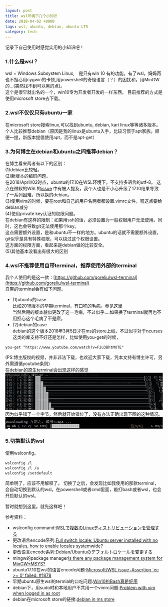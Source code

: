 ```yaml
---
layout: post
title: wsl环境下几个小知识
date: 2018-04-02 +0900
tags: wsl, ubuntu, debian, ubuntu LTS
category: tech
---
```


记录下自己使用时感觉实用的小知识吧！

### 1.什么是wsl？

wsl = Windows Subsystem Linux,　是只有win 10 有的功能。有了wsl，妈妈再也不担心用cygwin的卡顿,用powershell的奇怪语言（？）的困扰和，用MinGW的...(突然找不到可以黑的点)。
<br>这个是很早就出名的一个，win10专为开发者开发的一样东西。
目前推荐的方式是使用microsoft store去下载。

### 2.wsl不仅仅只有ubuntu一家

在microsoft store搜索linux,可以找到ubuntu, debian, kari linux等等诸多版本。个人比较推荐debian（原因是我的linux是ubuntu入手，比较习惯于apt家族。顺便一提，新版本提倡使用apt，而不是apt-get）

### 3.为何博主在debian和ubuntu之间推荐debian？

在博主看来两者有以下的区别：<br>
(1)debian比较轻。<br>
(2)新版本的编码问题。<br>
在2018/April/02时点，ubuntu的17.10在WSL环境下，不支持多语言的utf-8。
这点在微软的WSL的[issue](https://github.com/Microsoft/WSL/issues/1878)
中有被人提及，我个人也是不小心升级了17.10结果导致了一系列困难，所以换的debian。<br>
(3)使用vim的时候，要在root和自己的用户名两者都设置.vimrc文件，嗯这点要给debian减分<br>
(4)使用private key认证的权限问题。<br>
在debian有这样的限制：如果用ssh的话，必须设置为一般权限用户无法使用。同时，这也会导致git无法使用那个key。<br>
这点需要额外设置，是和ubuntu不一样的地方。ubuntu的话就不需要额外设置，git似乎是具有特殊权限，可以绕过这个权限设置。<br>
这方面的权限方面，看起来是debian做的比较安全。<br>
(5)其他基本没看出有很大的区别<br>

### 4.wsl不推荐使用自带terminal，推荐使用外部的terminal

我个人使用的是这一款：[https://github.com/goreliu/wsl-terminal](https://github.com/goreliu/wsl-terminal)
<br>
自带的terminal会有如下问题。
<br>
+ (1)ubuntu的case<br>
比如2016版本的早期terminal，有口吃的毛病。[参见这里](https://www.isthnew.com/archives/win10-bash.html)<br>
当然后期的版本貌似更改了这一毛病，不过似乎....如果换了terminal就再也不用担心这个毛病了不是麽。
+ (2)debian的case<br>
debian的这个版本2018年3月5日才在ms的store上线，不过似乎对于ncurses这类的库支持不好还是怎样，比如使用you-get的时候，
```
you-get "https://www.youtube.com/watch?v=F2u3BhtMUTE"
```
(PS:博主版权的视频，并非非法下载，也欢迎大家下载，凭本文持有博主许可，另外需遵循youtube条则)<br>
在debian的原生terminal会出现这样的感觉
![debian-wrong](/assets/stills/blog/20180402-wsl-tips/1522640663357.jpg)
因为似乎错了一个字节，然后就开始错位了，没有办法正确出现下图的这种情况。
![wsl-correct](/assets/stills/blog/20180402-wsl-tips/1522640828060.jpg)

### 5.切换默认的wsl

使用wslconfig。
```
wslconfig /l
wslconfig /l /a
wslconfig /setdefault
```
简单明了，应该不用解释了。
切换了之后，会发现比如我使用的那款terminal，会自动切换到默认的wsl。在powershell或者cmd里面，敲打bash或者wsl，也会开启默认的wsl。


暂时就想到这里。就先这样吧！

参考资料：
- wslconfig command:[WSLで複数のLinuxディストリビューションを管理する](https://linuxfan.info/wslconfig)
- 更改语言encode系列:[Full switch locale: Ubuntu server installed with no locales, how to enable locales systemwide?](https://askubuntu.com/questions/298971/full-switch-locale-ubuntu-server-installed-with-no-locales-how-to-enable-local)
- 更改语言encode系列:[Debian/Ubuntuのデフォルトロケールを変更する](https://qiita.com/tailak/items/77b90a4df07e4f6a1fc2)
- mingw的package manager[Is there any package management system for MinGW+MSYS?](https://stackoverflow.com/questions/30046903/is-there-any-package-management-system-for-mingwmsys)
- ubuntu17.10在wsl的语言encode问题:[Microsoft/WSL issue :Assertion `ec >= 0' failed. #1878](https://github.com/Microsoft/WSL/issues/1878)
- 早期ubuntu原生wsl的termial的口吃问题:[Win10的Bash真是好用](https://www.isthnew.com/archives/win10-bash.html)
- debian下，用sudo时和本地用户不共用一个vimrc问题:[Problem with vim when logged in as root](https://unix.stackexchange.com/questions/34069/problem-with-vim-when-logged-in-as-root)
- debian在microsoft store的链接:[debian in ms store](https://www.microsoft.com/store/productId/9MSVKQC78PK6)
